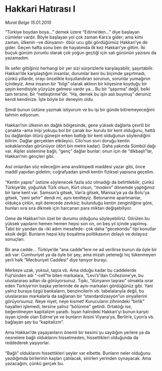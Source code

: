 # Hakkari Hatırası I

*Murat Belge 15.01.2010*

<div class="taraf_structure_2col_1zq">
<div class="margen_n">



 <p>“Türkiye boydan boya...” demek üzere “Edirne’den...” diye başlayan cümleler vardır. Böyle başlayan yol çok zaman Kars’a gider; ama kimi zaman, ülkenin –ve dünyanın- öbür ucu gibi gördüğümüz Hakkari’ye de gider. Geçen hafta sonu ben de hayatımda ilk kez Hakkari’ye gittim. İki buçuk günüm zorunlu olarak çok yoğun geçtiği için salı gününün yazısını da yazamadım. <br/><br/>İlk sefer gittiğiniz herhangi bir yer sizi sürprizlerle karşılayabilir, şaşırtabilir. Hakkari’de karşılaştığım insanlar, durumlar beni bu biçimde şaşırtmadı, çünkü yıllardır, orayı öncelikle koşullandıran sorunun, sorunlar yumağının içindeyiz. Ama insanın bir “bilgi” olarak aklının bir köşesine koyduğu bir şeyin kendisiyle yüzyüze gelmesi vardır ya... Bu bir “şaşırma” değil, belki tam tersine, bir “netleştirme”dir. “Ha, demek bu işin aslı buymuş” dersiniz kendi kendinize. İşte böyle bir deneyim oldu. <br/><br/>Şimdi bunun üstüne yazmak istiyorum ve bu işi bir günde bitiremeyeceğimi tahmin ediyorum. <br/><br/>Hakkari’nin ülkenin en dağlık bölgesinde, gene yüksek dağlarla çevrili bir çanakta –ama inişi yokuşu bol bir çanak bu- kurulu bir kent olduğunu, hattâ bu dağlardan ötürü güneşin erken battığı bir kent olduğunun söylendiğini bilirim. Dağlar gerçekten etkileyici. Cilo’nun sivri doruğu kentin sokaklarından görünüyor (dört bin metre kadar). Daha yakında Sümbül dağı var. Alpler sistemine bağlı, “genç” dağlar bunlar: onun için de “dikbaşlı”lar, Hakkari’nin gençleri gibi. <br/><br/>Asıl onlardan söz edeceğim ama ansiklopedi maddesi yazar gibi, önce maddî yapıdan gidelim; coğrafyadan şimdi kentin fiziksel yapısına geçelim. <br/><br/>“Kentin yapısı” üstüne söylenecek fazla söz olmadığı da belirtilebilir, çünkü Türkiye’de, yoğunluk Türk olsun, Kürt olsun, “modern” dönemde yaptığımız bir tane kent var. Samsun’a gitsek, Van’a gitsek, Manisa’ya ya da Bolu’ya gitsek, “yeni şehir” dendi mi, aynı kentteyiz. Betonarme apartmanlar, oldukça çirkin, eşit derecede zevksiz; bulunduğu kentin zenginliğine göre, bunları sıra sıra dikmek için harcanan para miktarı değişebiliyor. <br/><br/>Gene de Hakkari’nin özel bir durumu olduğunu söyleyebiliriz. Görülen bu yüksek yapıların hemen hemen hepsi son on, on beş yıl içinde yapılmış. Tabii bir yandan da –iki adım mesafede- çok daha “gecekondu” tipi konutlar eksik değil. Bunların hepsi köy boşaltma politikasının dolaylı ve dolaysız sonuçları. <br/><br/>Bir ana cadde... Türkiye’de “ana cadde”lere ne ad verilirse bunun da öyle bir adı var: Cumhuriyet ya da öyle bir şey; ama mizah yeteneği hiç tükenmeyen yerli halk “Mecburiyet Caddesi” diye tanıyor burayı. <br/><br/>Merkeze uzak, yoksul, taşra vb. Ama olduğu kadar bu caddelerde Fuji’sinden adı “-cell”te biten markalara, “Levi’s”dan Collezione’ye, bu uluslararası adları da görüyorsunuz. Tıpkı, “dünyanın taşrası” olmakta ısrar eden Türkiye’nin başka yerlerinde de aynı markaları gördüğünüz gibi. Yani yalnız buraya özgü bankaların, benzincilerin vb. tabelalarıyla değil, bu uluslararası markalarla da sağlanan bir “standardizasyon”un sinyallerini görüyorsunuz. Neye niyet, neye kısmet! Kurucuların zihnindeki “birlik” hayalleri işlemedi, tersine yalnız “bölünme” getirdi. Ortaklığı ise, beğenilmeyen kapitalizm yarattı. İsyan halindeki Hakkari’yi bunun karşıtı isyan içinde olan Edirne’ye ve bunların ikisini Viyana’ya, Berlin’e, Lyon’a vb. bağlayan şey bu “kapitalizm”. <br/><br/>Ama Hakkari’de yaşayanların önemli bir kesimi şu saydığım yerlere ya da nesnelere bağlı olduklarını hissetmeden, hissettikleri olduğunda da reddederek yaşıyorlar. <br/><br/>“Bağlı” olduklarını hissettikleri şeyler var elbette. Bunların neler olduğunu yazdığımda birilerinin kaşları çatılacak, sinirleri yerinden oynayacak. Ama yazacağım, çünkü gerçek bu. </p>
<br/>
<br/>
<br/>



<br/>


<div id="taraf_not">
</div>

</div>


</div>
